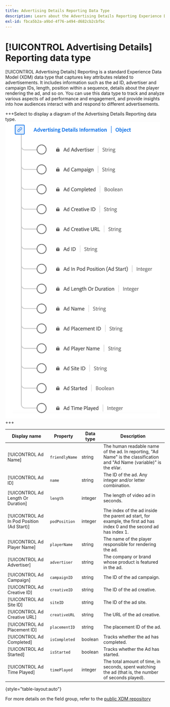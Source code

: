 ```yaml
---
title: Advertising Details Reporting Data Type
description: Learn about the Advertising Details Reporting Experience Data Model (XDM) data type.
exl-id: fbca5b2a-a9bd-4f76-a494-d682cb2cbfbc
---
```

# [!UICONTROL Advertising Details] Reporting data type

[!UICONTROL Advertising Details] Reporting is a standard Experience Data Model (XDM) data type that captures key attributes related to advertisements. It includes information such as the ad ID, advertiser and campaign IDs, length, position within a sequence, details about the player rendering the ad, and so on. You can use this data type to track and analyze various aspects of ad performance and engagement, and provide insights into how audiences interact with and respond to different advertisements.

+++Select to display a diagram of the Advertising Details Reporting data type.
![A diagram of the Advertising Details Reporting data type.](../images/data-types/advertising-details-information.png)
+++

| Display name                           | Property        | Data type | Description                                                                                   |
|----------------------------------------|-----------------|-----------|-----------------------------------------------------------------------------------------------|
| [!UICONTROL Ad Name]                   | `friendlyName`| string    | The human readable name of the ad. In reporting, "Ad Name" is the classification and "Ad Name (variable)" is the eVar. |
| [!UICONTROL Ad ID]                      | `name`        | string    | The ID of the ad. Any integer and/or letter combination.                                           |
| [!UICONTROL Ad Length Or Duration]      | `length`      | integer   | The length of video ad in seconds.                                                                 |
| [!UICONTROL Ad In Pod Position (Ad Start)] | `podPosition` | integer   | The index of the ad inside the parent ad start, for example, the first ad has index 0 and the second ad has index 1. |
| [!UICONTROL Ad Player Name]             | `playerName`  | string    | The name of the player responsible for rendering the ad.                                       |
| [!UICONTROL Ad Advertiser]              | `advertiser`  | string    | The company or brand whose product is featured in the ad.                                             |
| [!UICONTROL Ad Campaign]                | `campaignID`  | string    | The ID of the ad campaign.                                                                         |
| [!UICONTROL Ad Creative ID]             | `creativeID`  | string    | The ID of the ad creative.                                                                         |
| [!UICONTROL Ad Site ID]                 | `siteID`      | string    | The ID of the ad site.                                                                             |
| [!UICONTROL Ad Creative URL]            | `creativeURL` | string    | The URL of the ad creative.                                                                       |
| [!UICONTROL Ad Placement ID]            | `placementID` | string    | The placement ID of the ad.                                                                        |
| [!UICONTROL Ad Completed]               | `isCompleted` | boolean   | Tracks whether the ad has completed.                                                                               |
| [!UICONTROL Ad Started]                 | `isStarted`   | boolean   | Tracks whether the Ad has started.                                                                                 |
| [!UICONTROL Ad Time Played]             | `timePlayed`  | integer   | The total amount of time, in seconds, spent watching the ad (that is, the number of seconds played). |

{style="table-layout:auto"}

For more details on the field group, refer to the [public XDM repository](https://github.com/adobe/xdm/blob/master/components/datatypes/advertisingdetails.schema.json)
